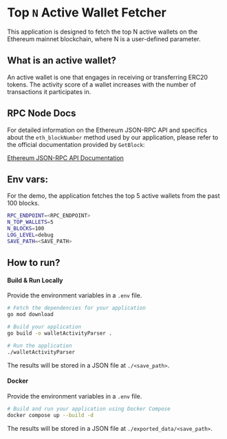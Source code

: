 # Top `N` Active Wallet Fetcher

This application is designed to fetch the top N active wallets on the Ethereum mainnet blockchain,
where N is a user-defined parameter.

## What is an active wallet?

An active wallet is one that engages in receiving or transferring ERC20 tokens. The activity score of a wallet 
increases with the number of transactions it participates in.

## RPC Node Docs

For detailed information on the Ethereum JSON-RPC API and specifics about the `eth_blockNumber` method used by our
application, please refer to the official documentation provided by `GetBlock`:

[Ethereum JSON-RPC API Documentation](https://getblock.io/docs/eth/json-rpc/eth_eth_blocknumber/)


## Env vars:

For the demo, the application fetches the top 5 active wallets from
the past 100 blocks.

```bash
RPC_ENDPOINT=<RPC_ENDPOINT>
N_TOP_WALLETS=5
N_BLOCKS=100
LOG_LEVEL=debug
SAVE_PATH=<SAVE_PATH>
```

## How to run?

#### Build & Run Locally

Provide the environment variables in a `.env` file.
```bash
# Fetch the dependencies for your application
go mod download

# Build your application
go build -o walletActivityParser .

# Run the application
./walletActivityParser

```
The results will be stored in a JSON file at `./<save_path>`.

#### Docker

Provide the environment variables in a `.env` file.

```bash
# Build and run your application using Docker Compose
docker compose up --build -d
```
The results will be stored in a JSON file at `./exported_data/<save_path>`.